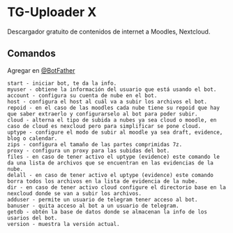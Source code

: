 # TG-Uploader X

Descargador gratuito de contenidos de internet a Moodles, Nextcloud.

## Comandos
Agregar en [@BotFather](https://t.me/BotFather)

    start - iniciar bot, te da la info.
    myuser - obtiene la información del usuario que está usando el bot.
    account - configura su cuenta de nube en el bot.
    host - configura el host al cuál va a subir los archivos el bot.
    repoid - en el caso de las moodles cada nube tiene su repoid que hay que saber extraerlo y configurarselo al bot para poder subir.
    cloud - alterna el tipo de subida a nubes ya sea cloud o moodle, en caso de cloud es nexcloud pero para simplificar se pone cloud.
    uptype - configure el modo de subir al moodle ya sea draft, evidence, blog o calendar.
    zips - configura el tamaño de las partes comprimidas 7z.
    proxy - configura un proxy para las subidas del bot.
    files - en caso de tener activo el uptype (evidence) este comando le da una lista de archivos que se encuentran en las evidencias de la nube.
    delall - en caso de tener activo el uptype (evidence) este comando borra todos los archivos en la lista de evidencia de la nube.
    dir - en caso de tener activo cloud configure el directorio base en la nexcloud donde se van a subir los archivos.
    adduser - permite un usuario de telegram tener acceso al bot.
    banuser - quita acceso al bot a un usuario de telegram.
    getdb - obtén la base de datos donde se almacenan la info de los usarios del bot.
    version - muestra la versión actual.